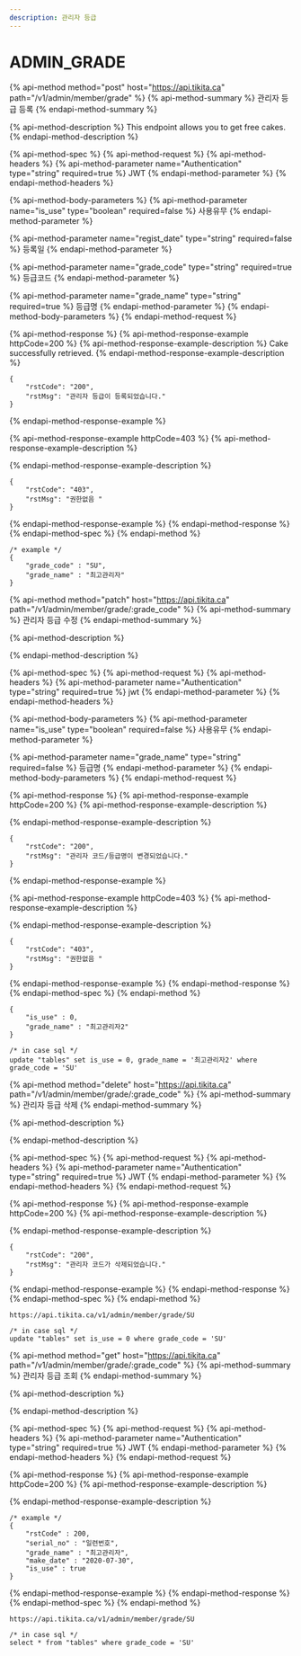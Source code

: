 ```yaml
---
description: 관리자 등급
---
```


# ADMIN\_GRADE

{% api-method method="post" host="https://api.tikita.ca" path="/v1/admin/member/grade" %}
{% api-method-summary %}
관리자 등급 등록 
{% endapi-method-summary %}

{% api-method-description %}
This endpoint allows you to get free cakes.
{% endapi-method-description %}

{% api-method-spec %}
{% api-method-request %}
{% api-method-headers %}
{% api-method-parameter name="Authentication" type="string" required=true %}
JWT
{% endapi-method-parameter %}
{% endapi-method-headers %}

{% api-method-body-parameters %}
{% api-method-parameter name="is\_use" type="boolean" required=false %}
사용유무 
{% endapi-method-parameter %}

{% api-method-parameter name="regist\_date" type="string" required=false %}
등록일 
{% endapi-method-parameter %}

{% api-method-parameter name="grade\_code" type="string" required=true %}
등급코드 
{% endapi-method-parameter %}

{% api-method-parameter name="grade\_name" type="string" required=true %}
등급명 
{% endapi-method-parameter %}
{% endapi-method-body-parameters %}
{% endapi-method-request %}

{% api-method-response %}
{% api-method-response-example httpCode=200 %}
{% api-method-response-example-description %}
Cake successfully retrieved.
{% endapi-method-response-example-description %}

```
{
    "rstCode": "200",
    "rstMsg": "관리자 등급이 등록되었습니다."
}
```
{% endapi-method-response-example %}

{% api-method-response-example httpCode=403 %}
{% api-method-response-example-description %}

{% endapi-method-response-example-description %}

```
{
    "rstCode": "403",
    "rstMsg": "권한없음 "
}
```
{% endapi-method-response-example %}
{% endapi-method-response %}
{% endapi-method-spec %}
{% endapi-method %}

```text
/* example */
{
    "grade_code" : "SU",
    "grade_name" : "최고관리자"
}
```

{% api-method method="patch" host="https://api.tikita.ca" path="/v1/admin/member/grade/:grade\_code" %}
{% api-method-summary %}
관리자 등급 수정 
{% endapi-method-summary %}

{% api-method-description %}

{% endapi-method-description %}

{% api-method-spec %}
{% api-method-request %}
{% api-method-headers %}
{% api-method-parameter name="Authentication" type="string" required=true %}
jwt
{% endapi-method-parameter %}
{% endapi-method-headers %}

{% api-method-body-parameters %}
{% api-method-parameter name="is\_use" type="boolean" required=false %}
사용유무 
{% endapi-method-parameter %}

{% api-method-parameter name="grade\_name" type="string" required=false %}
등급명 
{% endapi-method-parameter %}
{% endapi-method-body-parameters %}
{% endapi-method-request %}

{% api-method-response %}
{% api-method-response-example httpCode=200 %}
{% api-method-response-example-description %}

{% endapi-method-response-example-description %}

```
{
    "rstCode": "200",
    "rstMsg": "관리자 코드/등급명이 변경되었습니다."
}
```
{% endapi-method-response-example %}

{% api-method-response-example httpCode=403 %}
{% api-method-response-example-description %}

{% endapi-method-response-example-description %}

```
{
    "rstCode": "403",
    "rstMsg": "권한없음 "
}
```
{% endapi-method-response-example %}
{% endapi-method-response %}
{% endapi-method-spec %}
{% endapi-method %}

```text
{
    "is_use" : 0,
    "grade_name" : "최고관리자2"
}
```

```text
/* in case sql */
update "tables" set is_use = 0, grade_name = '최고관리자2' where grade_code = 'SU'
```

{% api-method method="delete" host="https://api.tikita.ca" path="/v1/admin/member/grade/:grade\_code" %}
{% api-method-summary %}
관리자 등급 삭제 
{% endapi-method-summary %}

{% api-method-description %}

{% endapi-method-description %}

{% api-method-spec %}
{% api-method-request %}
{% api-method-headers %}
{% api-method-parameter name="Authentication" type="string" required=true %}
JWT
{% endapi-method-parameter %}
{% endapi-method-headers %}
{% endapi-method-request %}

{% api-method-response %}
{% api-method-response-example httpCode=200 %}
{% api-method-response-example-description %}

{% endapi-method-response-example-description %}

```
{
    "rstCode": "200",
    "rstMsg": "관리자 코드가 삭제되었습니다."
}
```
{% endapi-method-response-example %}
{% endapi-method-response %}
{% endapi-method-spec %}
{% endapi-method %}

```text
https://api.tikita.ca/v1/admin/member/grade/SU
```

```text
/* in case sql */
update "tables" set is_use = 0 where grade_code = 'SU'
```

{% api-method method="get" host="https://api.tikita.ca" path="/v1/admin/member/grade/:grade\_code" %}
{% api-method-summary %}
관리자 등급 조회 
{% endapi-method-summary %}

{% api-method-description %}

{% endapi-method-description %}

{% api-method-spec %}
{% api-method-request %}
{% api-method-headers %}
{% api-method-parameter name="Authentication" type="string" required=true %}
JWT
{% endapi-method-parameter %}
{% endapi-method-headers %}
{% endapi-method-request %}

{% api-method-response %}
{% api-method-response-example httpCode=200 %}
{% api-method-response-example-description %}

{% endapi-method-response-example-description %}

```
/* example */
{
    "rstCode" : 200,
    "serial_no" : "일련번호",
    "grade_name" : "최고관리자",
    "make_date" : "2020-07-30",
    "is_use" : true
}
```
{% endapi-method-response-example %}
{% endapi-method-response %}
{% endapi-method-spec %}
{% endapi-method %}

```text
https://api.tikita.ca/v1/admin/member/grade/SU
```

```text
/* in case sql */
select * from "tables" where grade_code = 'SU'
```

